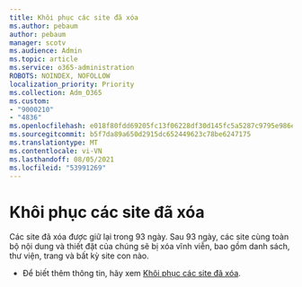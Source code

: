 ```yaml
---
title: Khôi phục các site đã xóa
ms.author: pebaum
author: pebaum
manager: scotv
ms.audience: Admin
ms.topic: article
ms.service: o365-administration
ROBOTS: NOINDEX, NOFOLLOW
localization_priority: Priority
ms.collection: Adm_O365
ms.custom:
- "9000210"
- "4836"
ms.openlocfilehash: e018f80fdd69205fc13f06228df30d145fc5a5287c9795e986e96cdee3e7a67c
ms.sourcegitcommit: b5f7da89a650d2915dc652449623c78be6247175
ms.translationtype: MT
ms.contentlocale: vi-VN
ms.lasthandoff: 08/05/2021
ms.locfileid: "53991269"
---
```

# <a name="restore-deleted-sites"></a>Khôi phục các site đã xóa

Các site đã xóa được giữ lại trong 93 ngày. Sau 93 ngày, các site cùng toàn bộ nội dung và thiết đặt của chúng sẽ bị xóa vĩnh viễn, bao gồm danh sách, thư viện, trang và bất kỳ site con nào.

- Để biết thêm thông tin, hãy xem [Khôi phục các site đã xóa](https://docs.microsoft.com/sharepoint/restore-deleted-site-collection).
